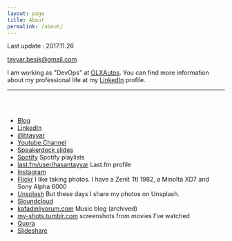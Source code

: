 ```yaml
---
layout: page
title: About
permalink: /about/
---
```

Last update : 2017.11.26

[tayyar.besik@gmail.com](mailto:tayyar.besik@gmail.com)

I am working as "DevOps" at [OLXAutos](https://www.olxgroup.com/locations/germany-berlin). You can find more information about my professional life at my [LinkedIn][linkedin] profile.

<hr> <br>

<br>
 
- [<span class="fa fa-medium" style="color:#030303"></span> Blog][medium]
- [<span class="fa fa-linkedin" style="color:#4875B4"></span> LinkedIn][linkedin]
- [<span class="fa fa-twitter" style="color:#33CCFF"></span> @htayyar][twitter]
- [<span class="fa fa-youtube" style="color:#FF3333"></span> Youtube Channel][yt]
- [Speakerdeck slides](https://speakerdeck.com/hasantayyar/)
- [Spotify][spotify] Spotify playlists
- [last.fm/user/hasantayyar](http://last.fm/user/hasantayyar) Last.fm profile
- [<span class="fa fa-instagram" style="color:#517fa4"></span> Instagram][instagram]
- [<span class="fa fa-flickr" style="color:#FE0883"></span> Flickr][flickr]  I like taking photos.  I have a Zenit Ttl 1982, a Minolta XD7 and Sony Alpha 6000
- [<span class="fa fa-camera" style="color:#FE0883"></span> Unsplash][unsplash]  But these days I share my photos on Unsplash.
- [<span class="fa fa-soundcloud" style="color:#ff3a00"></span> Sloundcloud][s]
- [kafadinliyorum.com][music-blog] Music blog (archived)
- [my-shots.tumblr.com][tumblr2] screenshots from movies I've watched
- [Quora][quora]
- [Slideshare][slideshare]

[spotify]: https://open.spotify.com/user/hasantayyar
[medium]: https://medium.com/@htayyar
[s]: https://soundcloud.com/hasantayyar
[vimeo]: http://www.vimeo.com/hasantayyar
[yt]: http://www.youtube.com/hasantayyar
[face]: http://www.facebook.com/profile.php?id=585582134
[twitter]: http://twitter.com/htayyar
[linkedin]: http://www.linkedin.com/in/hasantayyar
[blog]: https://medium.com/@htayyar
[music-blog]: http://kafadinliyorum.com
[tumblr2]: http://my-shots.tumblr.com
[plus]: http://google.com/+HasanTayyarBESIK/
[quora]: http://www.quora.com/hasan-tayyar-be%c5%9fik
[slideshare]: http://www.slideshare.net/hasantayyar
[flickr]: http://www.flickr.com/people/hasantayyar/
[unsplash]: https://unsplash.com/@hasantayyar
[behance]: https://www.behance.net/hasantayyar
[instagram]: http://instagram.com/tayyarsah
